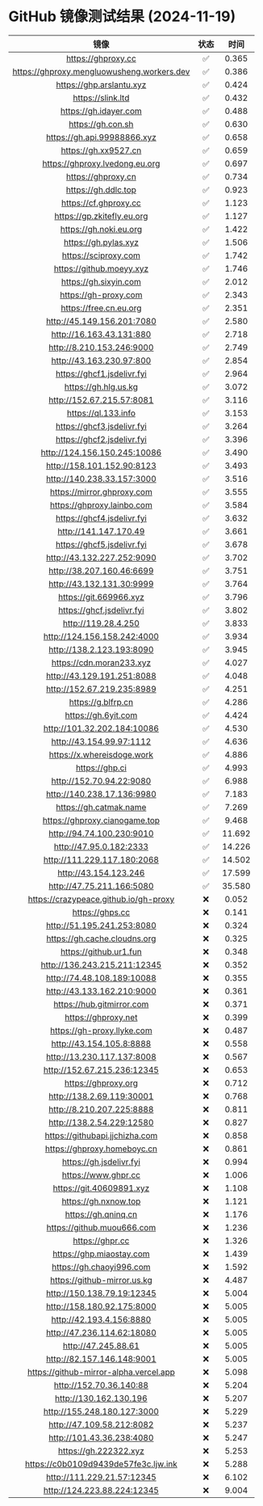 # GitHub 镜像测试结果 (2024-11-19)

|  镜像  |  状态  |  时间  |
| :----: | :----: | :----: |
| https://ghproxy.cc | ✅ | 0.365 |
| https://ghproxy.mengluowusheng.workers.dev | ✅ | 0.386 |
| https://ghp.arslantu.xyz | ✅ | 0.424 |
| https://slink.ltd | ✅ | 0.432 |
| https://gh.idayer.com | ✅ | 0.488 |
| https://gh.con.sh | ✅ | 0.630 |
| https://gh.api.99988866.xyz | ✅ | 0.658 |
| https://gh.xx9527.cn | ✅ | 0.659 |
| https://ghproxy.lvedong.eu.org | ✅ | 0.697 |
| https://ghproxy.cn | ✅ | 0.734 |
| https://gh.ddlc.top | ✅ | 0.923 |
| https://cf.ghproxy.cc | ✅ | 1.123 |
| https://gp.zkitefly.eu.org | ✅ | 1.127 |
| https://gh.noki.eu.org | ✅ | 1.422 |
| https://gh.pylas.xyz | ✅ | 1.506 |
| https://sciproxy.com | ✅ | 1.742 |
| https://github.moeyy.xyz | ✅ | 1.746 |
| https://gh.sixyin.com | ✅ | 2.012 |
| https://gh-proxy.com | ✅ | 2.343 |
| https://free.cn.eu.org | ✅ | 2.351 |
| http://45.149.156.201:7080 | ✅ | 2.580 |
| http://16.163.43.131:880 | ✅ | 2.718 |
| http://8.210.153.246:9000 | ✅ | 2.749 |
| http://43.163.230.97:800 | ✅ | 2.854 |
| https://ghcf1.jsdelivr.fyi | ✅ | 2.964 |
| https://gh.hlg.us.kg | ✅ | 3.072 |
| http://152.67.215.57:8081 | ✅ | 3.116 |
| https://ql.133.info | ✅ | 3.153 |
| https://ghcf3.jsdelivr.fyi | ✅ | 3.264 |
| https://ghcf2.jsdelivr.fyi | ✅ | 3.396 |
| http://124.156.150.245:10086 | ✅ | 3.490 |
| http://158.101.152.90:8123 | ✅ | 3.493 |
| http://140.238.33.157:3000 | ✅ | 3.516 |
| https://mirror.ghproxy.com | ✅ | 3.555 |
| https://ghproxy.lainbo.com | ✅ | 3.584 |
| https://ghcf4.jsdelivr.fyi | ✅ | 3.632 |
| http://141.147.170.49 | ✅ | 3.661 |
| https://ghcf5.jsdelivr.fyi | ✅ | 3.678 |
| http://43.132.227.252:9090 | ✅ | 3.702 |
| http://38.207.160.46:6699 | ✅ | 3.751 |
| http://43.132.131.30:9999 | ✅ | 3.764 |
| https://git.669966.xyz | ✅ | 3.796 |
| https://ghcf.jsdelivr.fyi | ✅ | 3.802 |
| http://119.28.4.250 | ✅ | 3.833 |
| http://124.156.158.242:4000 | ✅ | 3.934 |
| http://138.2.123.193:8090 | ✅ | 3.945 |
| https://cdn.moran233.xyz | ✅ | 4.027 |
| http://43.129.191.251:8088 | ✅ | 4.048 |
| http://152.67.219.235:8989 | ✅ | 4.251 |
| https://g.blfrp.cn | ✅ | 4.286 |
| https://gh.6yit.com | ✅ | 4.424 |
| http://101.32.202.184:10086 | ✅ | 4.530 |
| http://43.154.99.97:1112 | ✅ | 4.636 |
| https://x.whereisdoge.work | ✅ | 4.886 |
| https://ghp.ci | ✅ | 4.993 |
| http://152.70.94.22:9080 | ✅ | 6.988 |
| http://140.238.17.136:9980 | ✅ | 7.183 |
| https://gh.catmak.name | ✅ | 7.269 |
| https://ghproxy.cianogame.top | ✅ | 9.468 |
| http://94.74.100.230:9010 | ✅ | 11.692 |
| http://47.95.0.182:2333 | ✅ | 14.226 |
| http://111.229.117.180:2068 | ✅ | 14.502 |
| http://43.154.123.246 | ✅ | 17.599 |
| http://47.75.211.166:5080 | ✅ | 35.580 |
| https://crazypeace.github.io/gh-proxy | ❌ | 0.052 |
| https://ghps.cc | ❌ | 0.141 |
| http://51.195.241.253:8080 | ❌ | 0.324 |
| https://gh.cache.cloudns.org | ❌ | 0.325 |
| https://github.ur1.fun | ❌ | 0.348 |
| http://136.243.215.211:12345 | ❌ | 0.352 |
| http://74.48.108.189:10088 | ❌ | 0.355 |
| http://43.133.162.210:9000 | ❌ | 0.361 |
| https://hub.gitmirror.com | ❌ | 0.371 |
| https://ghproxy.net | ❌ | 0.399 |
| https://gh-proxy.llyke.com | ❌ | 0.487 |
| http://43.154.105.8:8888 | ❌ | 0.558 |
| http://13.230.117.137:8008 | ❌ | 0.567 |
| http://152.67.215.236:12345 | ❌ | 0.653 |
| https://ghproxy.org | ❌ | 0.712 |
| http://138.2.69.119:30001 | ❌ | 0.768 |
| http://8.210.207.225:8888 | ❌ | 0.811 |
| http://138.2.54.229:12580 | ❌ | 0.827 |
| https://githubapi.jjchizha.com | ❌ | 0.858 |
| https://ghproxy.homeboyc.cn | ❌ | 0.861 |
| https://gh.jsdelivr.fyi | ❌ | 0.994 |
| https://www.ghpr.cc | ❌ | 1.006 |
| https://git.40609891.xyz | ❌ | 1.108 |
| https://gh.nxnow.top | ❌ | 1.121 |
| https://gh.qninq.cn | ❌ | 1.176 |
| https://github.muou666.com | ❌ | 1.236 |
| https://ghpr.cc | ❌ | 1.326 |
| https://ghp.miaostay.com | ❌ | 1.439 |
| https://gh.chaoyi996.com | ❌ | 1.592 |
| https://github-mirror.us.kg | ❌ | 4.487 |
| http://150.138.79.19:12345 | ❌ | 5.004 |
| http://158.180.92.175:8000 | ❌ | 5.005 |
| http://42.193.4.156:8880 | ❌ | 5.005 |
| http://47.236.114.62:18080 | ❌ | 5.005 |
| http://47.245.88.61 | ❌ | 5.005 |
| http://82.157.146.148:9001 | ❌ | 5.005 |
| https://github-mirror-alpha.vercel.app | ❌ | 5.098 |
| http://152.70.36.140:88 | ❌ | 5.204 |
| http://130.162.130.196 | ❌ | 5.207 |
| http://155.248.180.127:3000 | ❌ | 5.229 |
| http://47.109.58.212:8082 | ❌ | 5.237 |
| http://101.43.36.238:4080 | ❌ | 5.247 |
| https://gh.222322.xyz | ❌ | 5.253 |
| https://c0b0109d9439de57fe3c.ljw.ink | ❌ | 5.288 |
| http://111.229.21.57:12345 | ❌ | 6.102 |
| http://124.223.88.224:12345 | ❌ | 9.004 |

